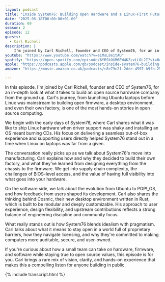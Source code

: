 ```yaml
---
layout: podcast
title: "Inside System76: Building Open Hardware and a Linux-First Future"
date: "2025-06-18T00:00:00+01:00"
duration: 69
season: 2
episode: 12
guests:
  - Carl Richell
description: |
    I'm joined by Carl Richell, founder and CEO of System76, for an in-depth look at what it takes to build an open source hardware company from the ground up. Carl's journey, from launching Ubuntu laptops before Linux was mainstream to building open firmware, a desktop environment, and even their own factory, is one of the most hands-on stories in open source computing.
youtube: "https://www.youtube.com/watch?v=eiMaL8e1tAU"
spotify: "https://open.spotify.com/episode/6YRSkOXM6EW4KZzvLLOL2I?si=Hc-KdW8ZQ6m9rmSbMZY7bw"
apple: "https://podcasts.apple.com/gb/podcast/inside-system76-building-open-hardware-and-a/id1722663295?i=1000713420258"
amazon: "https://music.amazon.co.uk/podcasts/c8e79c21-2dde-4597-b9fb-257ecbc2bf29/episodes/3cd57a10-112a-4d11-9f92-4f0febf6d8e3/nerding-out-with-viktor-inside-system76-building-open-hardware-and-a-linux-first-future"

---
```


In this episode, I'm joined by Carl Richell, founder and CEO of System76, for an in-depth look at what it takes to build an open source hardware company from the ground up. Carl's journey, from launching Ubuntu laptops before Linux was mainstream to building open firmware, a desktop environment, and even their own factory, is one of the most hands-on stories in open source computing.

We begin with the early days of System76, where Carl shares what it was like to ship Linux hardware when driver support was shaky and installing an OS meant burning CDs. His focus on delivering a seamless out-of-box experience and supporting users directly helped System76 stand out in a time when Linux on laptops was far from a given.

The conversation really picks up as we talk about System76's move into manufacturing. Carl explains how and why they decided to build their own factory, and what they've learned from designing everything from the chassis to the firmware. We get into supply chain complexity, the challenges of BIOS-level access, and the value of having full visibility into what goes into your hardware.

On the software side, we talk about the evolution from Ubuntu to POP!_OS, and how feedback from users shaped its development. Carl also shares the thinking behind Cosmic, their new desktop environment written in Rust, which is built to be modular and deeply customizable. His approach to user experience, design flexibility, and upstream contributions reflects a strong balance of engineering discipline and community focus.

What really stands out is how System76 blends idealism with pragmatism. Carl talks about what it means to stay open in a world full of proprietary barriers, how they navigate licensing, and why they're committed to making computers more auditable, secure, and user-owned.

If you're curious about how a small team can take on hardware, firmware, and software while staying true to open source values, this episode is for you. Carl brings a rare mix of vision, clarity, and hands-on experience that makes this a compelling listen for anyone building in public.

{% include transcript.html %}